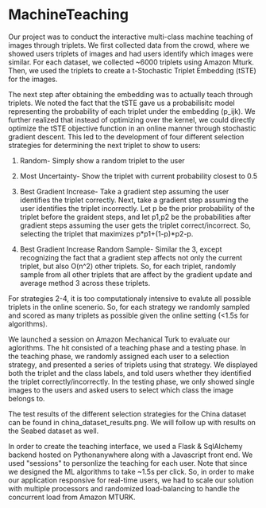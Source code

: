 # MachineTeaching 

Our project was to conduct the interactive multi-class machine teaching of images through triplets. We first collected data from the crowd, where we showed users triplets of images and had users identify which images were similar. For each dataset, we collected ~6000 triplets using Amazon Mturk. Then, we used the triplets to create a t-Stochastic Triplet Embedding (tSTE) for the images.

The next step after obtaining the embedding was to actually teach through triplets. We noted the fact that the tSTE gave us a probabilisitc model representing the probability of each triplet under the embedding (p_ijk). We further realized that instead of optimizing over the kernel, we could directly optimize the tSTE objective function in an online manner through stochastic gradient descent. This led to the development of four different selection strategies for determining the next triplet to show to users:

1) Random- Simply show a random triplet to the user

2) Most Uncertainty- Show the triplet with current probability closest to 0.5

3) Best Gradient Increase- Take a gradient step assuming the user identifies the triplet correctly. Next, take a gradient step assuming the user identifies the triplet incorrectly. Let p be the prior probability of the triplet before the graident steps, and let p1,p2 be the probabilities after gradient steps assuming the user gets the triplet correct/incorrect. So, selecting the triplet that maximizes p*p1+(1-p)*p2-p.

4) Best Gradient Increase Random Sample- Similar the 3, except recognizing the fact that a gradient step affects not only the current triplet, but also O(n^2) other triplets. So, for each triplet, randomly sample from all other triplets that are affect by the gradient update and average method 3 across these triplets.

For strategies 2-4, it is too computationaly intensive to evalute all possible triplets in the online scenerio. So, for each strategy we randomly sampled and scored as many triplets as possible given the online setting (<1.5s for algorithms).

We launched a session on Amazon Mechanical Turk to evaluate our aglorithms. The hit consisted of a teaching phase and a testing phase. In the teaching phase, we randomly assigned each user to a selection strategy, and presented a series of triplets using that strategy. We displayed both the triplet and the class labels, and told users whether they identified the triplet correctly/incorrectly. In the testing phase, we only showed single images to the users and asked users to select which class the image belongs to. 

The test results of the different selection strategies for the China dataset can be found in china_dataset_results.png. We will follow up with results on the Seabed dataset as well.

In order to create the teaching interface, we used a Flask & SqlAlchemy backend hosted on Pythonanywhere along with a Javascript front end. We used "sessions" to personlize the teaching for each user. Note that since we designed the ML algorithms to take ~1.5s per click. So, in order to make our application responsive for real-time users, we had to scale our solution with multiple processors and randomized load-balancing to handle the concurrent load from Amazon MTURK. 

